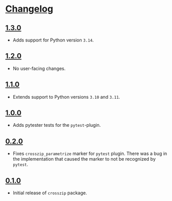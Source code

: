 # [Changelog](#changelog)

## [1.3.0](#130)

- Adds support for Python version `3.14`.

## [1.2.0](#120)

- No user-facing changes.

## [1.1.0](#110)

- Extends support to Python versions `3.10` and `3.11`.

## [1.0.0](#100)

- Adds pytester tests for the `pytest`-plugin.

## [0.2.0](#020)

- Fixes `crosszip_parametrize` marker for `pytest` plugin. There was a bug in the implementation that caused the marker to not be recognized by `pytest`.

## [0.1.0](#010)

- Initial release of `crosszip` package.
